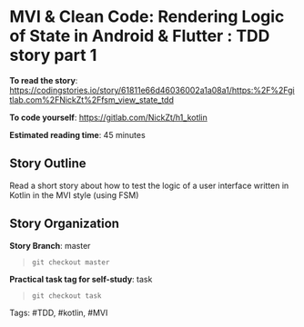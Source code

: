 # MVI & Clean Code: Rendering Logic of State in Android & Flutter : TDD story part 1


**To read the story**: https://codingstories.io/story/61811e66d46036002a1a08a1/https:%2F%2Fgitlab.com%2FNickZt%2Ffsm_view_state_tdd

**To code yourself**: https://gitlab.com/NickZt/h1_kotlin

**Estimated reading time**: 45 minutes

## Story Outline
Read a short story about how to test the logic of a user interface written in Kotlin in the MVI style (using FSM)

## Story Organization
**Story Branch**: master
> `git checkout master`

**Practical task tag for self-study**: task
> `git checkout task`

Tags: #TDD, #kotlin, #MVI

